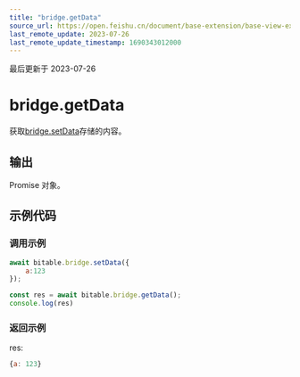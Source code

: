 ```yaml
---
title: "bridge.getData"
source_url: https://open.feishu.cn/document/base-extension/base-view-extensions/api/bridge/bridge_getdata
last_remote_update: 2023-07-26
last_remote_update_timestamp: 1690343012000
---
```

最后更新于 2023-07-26

# bridge.getData
获取[bridge.setData](https://open.feishu.cn/document/uAjLw4CM/uYjL24iN/base-extensions/base-view-extensions/api/bridge_setdata)存储的内容。

## 输出
Promise 对象。
## 示例代码
### 调用示例

```js
await bitable.bridge.setData({
    a:123
});

const res = await bitable.bridge.getData();
console.log(res)
```

### 返回示例
res:
```js
{a: 123}
```
